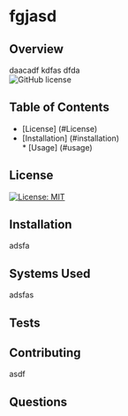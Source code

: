 
# fgjasd

## Overview
daacadf kdfas dfda  
![GitHub license](https://img.shields.io/badge/license-MIT-blue.svg)
​

  ## Table of Contents <br  />  
  * [License] (#License)
  * [Installation] (#installation)  <br  />  * [Usage] (#usage)  <br  />  

## License
[![License: MIT](https://img.shields.io/badge/License-MIT-yellow.svg)](https://opensource.org/licenses/MIT)

## Installation
adsfa

## Systems Used
adsfas



## Tests

## Contributing
asdf

## Questions


